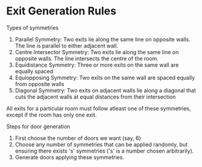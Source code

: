 # Exit Generation Rules
Types of symmetries
1. Parallel Symmetry: Two exits lie along the same line on opposite walls. The line is parallel to either adjacent wall.
2. Centre Intersector Symmetry: Two exits lie along the same line on opposite walls. The line intersects the centre of the room.
3. Equidistance Symmetry: Three or more exits on the same wall are equally spaced
4. Equiopposing Symmetry: Two exits on the same wall are spaced equally from opposite walls
5. Diagonal Symmetry: Two exits on adjacent walls lie along a diagonal that cuts the adjacent walls at equal distances from their intersection

All exits for a particular room must follow atleast one of these symmetries, except if the room has only one exit.

Steps for door generation
1. First choose the number of doors we want (say, 6)
2. Choose any number of symmetries that can be applied randomly, but ensuring there exists 's' symmetries ('s' is a number chosen arbitrarily).
3. Generate doors applying these symmetries.
